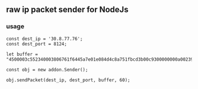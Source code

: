 ## raw ip packet sender for NodeJs

### usage

```
const dest_ip = '30.8.77.76';
const dest_port = 8124;

let buffer = "4500003c552340003806761f6445a7e01e084d4c8a751fbcd3b00c9300000000a002390822080000020405b40402080a915059b00000000001030307";

const obj = new addon.Sender();

obj.sendPacket(dest_ip, dest_port, buffer, 60);

```


